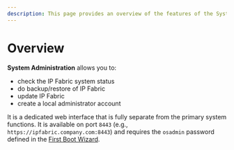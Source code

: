```yaml
---
description: This page provides an overview of the features of the System Administration interface of IP Fabric.
---
```


# Overview

**System Administration** allows you to:

* check the IP Fabric system status
* do backup/restore of IP Fabric
* update IP Fabric
* create a local administrator account

It is a dedicated web interface that is fully separate from the primary system
functions. It is available on port `8443` (e.g.,
`https://ipfabric.company.com:8443`) and requires the `osadmin` password defined
in the
[First Boot Wizard](../../platform_first_steps/01-deployment.md#complete-first-time-boot-wizard).
